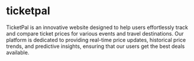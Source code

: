 # ticketpal
TicketPal  is an innovative website designed to help users effortlessly track and compare ticket prices for various events and travel destinations. Our platform is dedicated to providing real-time price updates, historical price trends, and predictive insights, ensuring that our users get the best deals available.
